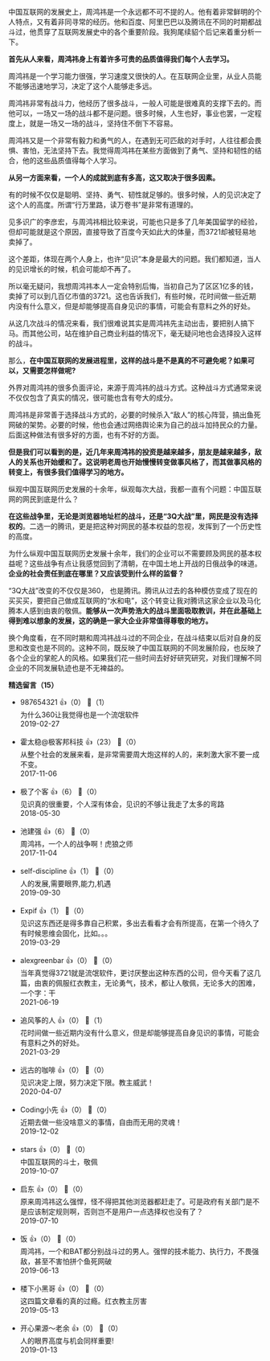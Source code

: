 中国互联网的发展史上，周鸿祎是一个永远都不可不提的人。他有着非常鲜明的个人特点，又有着非同寻常的经历。他和百度、阿里巴巴以及腾讯在不同的时期都战斗过，他贯穿了互联网发展史中的各个重要阶段。我狗尾续貂个后记来着重分析一下。

**首先从人来看，周鸿祎身上有着许多可贵的品质值得我们每个人去学习。**

周鸿祎是一个学习能力很强，学习速度又很快的人。在互联网企业里，从业人员能不能够迅速地学习，决定了这个人能够走多远。

周鸿祎非常有战斗力，他经历了很多战斗，一般人可能是很难真的支撑下去的。而他可以，一场又一场的战斗都不是问题。很多时候，人生也好，事业也罢，一定程度上，就是一场又一场的战斗，坚持住不倒下不容易。

周鸿祎又是一个非常有毅力和勇气的人，在遇到无可匹敌的对手时，人往往都会畏惧、害怕，无法坚持下去。我觉得周鸿祎在某些方面做到了勇气、坚持和韧性的结合，他的这些品质值得每个人学习。

**从另一方面来看，一个人的成就到底有多高，这又取决于很多因素。**

有的时候不仅仅是聪明、坚持、勇气、韧性就足够的。很多时候，人的见识决定了这个人的高度。所谓“行万里路，读万卷书”是非常有道理的。

见多识广的李彦宏，与周鸿祎相比较来说，可能也只是多了几年美国留学的经验，但却可能就是这个原因，直接导致了百度今天如此大的体量，而3721却被轻易地卖掉了。

这个差距，体现在两个人身上，也许“见识”本身是最大的问题。我们都知道，当人的见识增长的时候，机会可能却不再了。

所以毫无疑问，我想周鸿祎本人一定会特别后悔，当初自己为了区区1亿多的钱，卖掉了可以到几百亿市值的3721。这也告诉我们，有些时候，花时间做一些近期内没有什么意义，但是却能够提高自身见识的事情，可能会有意料之外的好处。

从这几次战斗的情况来看，我们很难说其实是周鸿祎先主动出击，要把别人搞下马。而其他公司，站在维护自己商业利益的情况下，毫无疑问地也会选择投入这样的战斗。

那么，**在中国互联网的发展进程里，这样的战斗是不是真的不可避免呢？如果可以，又需要怎样做呢?**

外界对周鸿祎的很多负面评论，来源于周鸿祎的战斗方式。这种战斗方式通常来说不仅仅包含了真实的情况，很可能也含有夸大的成分。

周鸿祎是非常善于选择战斗方式的，必要的时候杀入“敌人”的核心阵营，搞出鱼死网破的架势。必要的时候，他也会通过网络舆论来为自己的战斗加持民众的力量。后面这种做法有很多好的方面，也有不好的方面。

**但是我们可以看到的是，近几年来周鸿祎的投资是越来越多，朋友是越来越多，敌人的关系也开始缓和了。这说明老周也开始慢慢转变做事风格了，而其做事风格的转变上，有很多我们值得学习的地方。**

纵观中国互联网历史发展的十余年，纵观每次大战，我都一直有个问题：中国互联网的网民到底是什么？

**在这些战争里，无论是浏览器地址栏的战斗，还是“3Q大战”里，网民是没有选择权的**。二选一的腾讯，更是把这种对网民的基本权益的忽视，发挥到了一个历史性的高度。

为什么纵观中国互联网历史发展十余年，我们的企业可以不需要顾及网民的基本权益呢？这些战争有点让我感觉回到了清朝，在中国土地上开战的日俄战争的味道。**企业的社会责任到底在哪里？又应该受到什么样的监督？**

“3Q大战”改变的不仅仅是360， 也是腾讯。腾讯从过去的各种模仿变成了现在的买买买，要把自己做成互联网的“水和电”，这个转变让我对腾讯这家企业以及马化腾本人感到由衷的敬佩。**能够从一次声势浩大的战斗里面吸取教训，并在此基础上得到难以想象的发展，这的确是一家大企业非常值得尊敬的地方。**

换个角度看，在不同时期和周鸿祎战斗过的不同企业，在战斗结束以后对自身的反思和改变也是不同的。这种不同，既反映了中国互联网的不同发展阶段，也反映了各个企业的掌舵人的风格。如果我们花一些时间去好好研究研究，对我们理解不同企业的不同发展轨迹也是不无裨益的。
<div><strong>精选留言（15）</strong></div><ul>
<li><span>987654321</span> 👍（0） 💬（1）<div>为什么360让我觉得也是一个流氓软件</div>2019-02-27</li><br/><li><span>霍太稳@极客邦科技</span> 👍（23） 💬（0）<div>从整个社会的发展来看，是非常需要周大炮这样的人的，来刺激大家不要一成不变。</div>2017-11-06</li><br/><li><span>极了个客</span> 👍（6） 💬（0）<div>见识真的很重要，个人深有体会，见识的不够让我走了太多的弯路</div>2018-05-30</li><br/><li><span>池建强</span> 👍（6） 💬（0）<div>周鸿祎，一个人的战争啊！虎狼之师</div>2017-11-04</li><br/><li><span>self-discipline</span> 👍（1） 💬（0）<div>人的发展,需要眼界,能力,机遇</div>2019-09-30</li><br/><li><span>Expif</span> 👍（1） 💬（0）<div>见识这东西还是得多靠自己积累，多出去看看才会有所提高，在第一个待久了有时候思维会固化，比如。。。</div>2019-03-29</li><br/><li><span>alexgreenbar</span> 👍（0） 💬（0）<div>当年真觉得3721就是流氓软件，更讨厌整出这种东西的公司，但今天看了这几篇，由衷的佩服红衣教主，无论勇气，技术，都让人敬佩，无论多大的困难，一个字：干</div>2021-06-19</li><br/><li><span>追风筝的人</span> 👍（0） 💬（1）<div>花时间做一些近期内没有什么意义，但是却能够提高自身见识的事情，可能会有意料之外的好处。</div>2021-03-29</li><br/><li><span>远古的咖啡</span> 👍（0） 💬（0）<div>见识决定上限，努力决定下限。教主威武！</div>2020-04-07</li><br/><li><span>Coding小先</span> 👍（0） 💬（0）<div>近期去做一些没啥意义的事情，自由而无用的灵魂！</div>2019-12-02</li><br/><li><span>stars</span> 👍（0） 💬（0）<div>中国互联网的斗士，敬佩</div>2019-10-07</li><br/><li><span>启东</span> 👍（0） 💬（0）<div>原来周鸿祎这么强悍，怪不得把其他浏览器都赶走了。可是政府有关部门是不是应该制定规则啊，否则岂不是用户一点选择权也没有了？</div>2019-07-10</li><br/><li><span>饭</span> 👍（0） 💬（0）<div>周鸿祎，一个和BAT都分别战斗过的男人。强悍的技术能力、执行力，不畏强敌，甚至不害怕拼个鱼死网破</div>2019-06-13</li><br/><li><span>楼下小黑哥</span> 👍（0） 💬（0）<div>这四篇文章看的真的过瘾。红衣教主厉害</div>2019-05-13</li><br/><li><span>开心果源～老余</span> 👍（0） 💬（0）<div>人的眼界高度与机会同样重要!</div>2019-01-13</li><br/>
</ul>